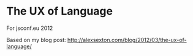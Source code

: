 # The UX of Language 

For jsconf.eu 2012

Based on my blog post: http://alexsexton.com/blog/2012/03/the-ux-of-language/
